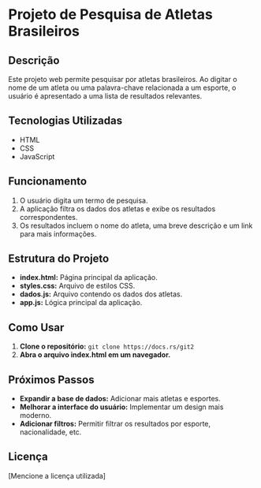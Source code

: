 # Projeto de Pesquisa de Atletas Brasileiros

## Descrição

Este projeto web permite pesquisar por atletas brasileiros. Ao digitar o nome de um atleta ou uma palavra-chave relacionada a um esporte, o usuário é apresentado a uma lista de resultados relevantes.

## Tecnologias Utilizadas

- HTML
- CSS
- JavaScript

## Funcionamento

1. O usuário digita um termo de pesquisa.
2. A aplicação filtra os dados dos atletas e exibe os resultados correspondentes.
3. Os resultados incluem o nome do atleta, uma breve descrição e um link para mais informações.

## Estrutura do Projeto

- **index.html:** Página principal da aplicação.
- **styles.css:** Arquivo de estilos CSS.
- **dados.js:** Arquivo contendo os dados dos atletas.
- **app.js:** Lógica principal da aplicação.

## Como Usar

1. **Clone o repositório:** `git clone https://docs.rs/git2`
2. **Abra o arquivo index.html em um navegador.**

## Próximos Passos

- **Expandir a base de dados:** Adicionar mais atletas e esportes.
- **Melhorar a interface do usuário:** Implementar um design mais moderno.
- **Adicionar filtros:** Permitir filtrar os resultados por esporte, nacionalidade, etc.

## Licença

[Mencione a licença utilizada]
